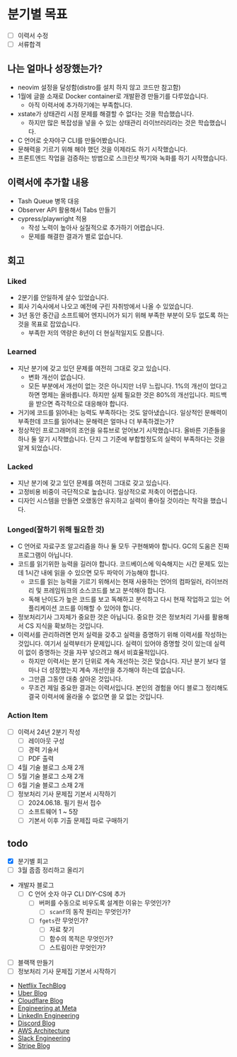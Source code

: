 # 분기별 목표

- [ ] 이력서 수정
- [ ] 서류합격

## 나는 얼마나 성장했는가?

- neovim 설정을 달성함(distro를 설치 하지 않고 코드만 참고함)
- 1월에 글쓸 소재로 Docker container로 개발환경 만들기를 다루었습니다.
  - 아직 이력서에 추가하기에는 부족합니다.
- xstate가 상태관리 시점 문제를 해결할 수 없다는 것을 학습했습니다.
  - 하지만 많은 복잡성을 넣을 수 있는 상태관리 라이브러리라는 것은 학습했습니다.
- C 언어로 숫자야구 CLI를 만들어봤습니다.
- 문해력을 기르기 위해 해야 했던 것을 이제라도 하기 시작했습니다.
- 프론트엔드 작업을 검증하는 방법으로 스크린샷 찍기와 녹화를 하기 시작했습니다.

## 이력서에 추가할 내용

- Tash Queue 병목 대응
- Observer API 활용해서 Tabs 만들기
- cypress/playwright 적용
  - 작성 노력이 높아사 실질적으로 추가하기 어렵습니다.
  - 문제를 해결한 결과가 별로 없습니다.

## 회고

### Liked

- 2분기를 안일하게 살수 있었습니다.
- 회사 기숙사에서 나오고 예전에 구린 자취방에서 나올 수 있었습니다.
- 3년 동안 중간급 소프트웨어 엔지니어가 되기 위해 부족한 부분이 모두 없도록 하는 것을 목표로 잡았습니다.
  - 부족한 저의 역량은 8년이 더 현실적일지도 모릅니다.

### Learned

- 지난 분기에 갖고 있던 문제를 여전히 그대로 갖고 있습니다.
  - 변화 개선이 없습니다.
  - 모든 부분에서 개선이 없는 것은 아니지만 너무 느립니다. 1%의 개선이 었다고 하면 명제는 올바릅니다. 하지만 실제 필요한 것은 80%의 개선입니다. 피드백을 받으면 즉각적으로 대응해야 합니다.
- 거기에 코드를 읽어내는 능력도 부족하다는 것도 알아냈습니다. 일상적인 문해력이 부족한데 코드를 읽어내는 문해력은 얼마나 더 부족하겠는가?
- 정상적인 프로그래머의 조언을 유튜브로 얻어보기 시작했습니다. 올바른 기준들을 하나 둘 알기 시작했습니다. 단지 그 기준에 부합할정도의 실력이 부족하다는 것을 알게 되었습니다.

### Lacked

- 지난 분기에 갖고 있던 문제를 여전히 그대로 갖고 있습니다.
- 고정비용 비중이 극단적으로 높습니다. 일상적으로 저축이 어렵습니다.
- 디자인 시스템을 만들면 오랬동안 유지하고 실력이 좋아질 것이라는 착각을 했습니다.

### Longed(잘하기 위해 필요한 것)

- C 언어로 자료구조 알고리즘을 하나 둘 모두 구현해봐야 합니다. GC의 도움은 진짜 프로그램이 아닙니다.
- 코드를 읽기위한 능력을 길러야 합니다. 코드베이스에 익숙해지는 시간 문제도 있는데 1시간 내에 읽을 수 있으면 모두 파악이 가능해야 합니다.
  - 코드를 읽는 능력을 기르기 위해서는 현재 사용하는 언어의 컴파일러, 라이브러리 및 프레임워크의 소스코드를 보고 분석해야 합니다.
  - 독해 난이도가 높은 코드를 보고 독해하고 분석하고 다시 현재 작업하고 있는 어플리케이션 코드를 이해할 수 있어야 합니다.
- 정보처리기사 그자체가 중요한 것은 아닙니다. 중요한 것은 정보처리 기사를 활용해서 CS 지식을 확보하는 것입니다.
- 이력서를 관리하려면 먼저 실력을 갖추고 실력을 증명하기 위해 이력서를 작성하는 것입니다. 여기서 실력부터가 문제입니다. 실력이 있어야 증명할 것이 있는데 실력이 없이 증명하는 것을 자꾸 넣으려고 해서 비효율적입니다.
  - 하지만 이력서는 분기 단위로 계속 개선하는 것은 맞습니다. 지난 분기 보다 얼마나 더 성장했는지 계속 개선안을 추가해야 하는데 없습니다.
  - 그만큼 그동안 대충 살아온 것입니다.
  - 무조건 제일 중요한 결과는 이력서입니다. 본인의 경험을 어디 블로그 정리해도 결국 이력서에 올라올 수 없으면 쓸 모 없는 것입니다.

### Action Item

- [ ] 이력서 24년 2분기 작성
  - [ ] 레이아웃 구성
  - [ ] 경력 기술서
  - [ ] PDF 출력
- [ ] 4월 기술 블로그 소재 2개
- [ ] 5월 기술 블로그 소재 2개
- [ ] 6월 기술 블로그 소재 2개
- [ ] 정보처리 기사 문제집 기본서 시작하기
  - [ ] 2024.06.18. 필기 원서 접수
  - [ ] 소프트웨어 1 ~ 5장
  - [ ] 기본서 이후 기출 문제집 따로 구매하기

## todo

- [x] 분기별 회고
- [ ] 3월 줍줍 정리하고 올리기
- 개발자 블로그
  - [ ] C 언어 숫자 야구 CLI DIY-CS에 추가
    - [ ] 버퍼를 수동으로 비우도록 설계한 이유는 무엇인가?
      - [ ] `scanf`의 동작 원리는 무엇인가?
    - [ ] `fgets`란 무엇인가?
      - [ ] 자료 찾기
      - [ ] 함수의 목적은 무엇인가?
      - [ ] 스트림이란 무엇인가?
- [ ] 블랙잭 만들기
- [ ] 정보처리 기사 문제집 기본서 시작하기

- [Netflix TechBlog](https://netflixtechblog.com/)
- [Uber Blog](https://www.uber.com/en-IN/blog/engineering/)
- [Cloudflare Blog](https://blog.cloudflare.com/)
- [Engineering at Meta](https://engineering.fb.com/)
- [LinkedIn Engineering](https://www.linkedin.com/blog/engineering)
- [Discord Blog](https://discord.com/category/engineering)
- [AWS Architecture](https://aws.amazon.com/blogs/architecture/)
- [Slack Engineering](https://slack.engineering/)
- [Stripe Blog](https://stripe.com/blog/engineering)

